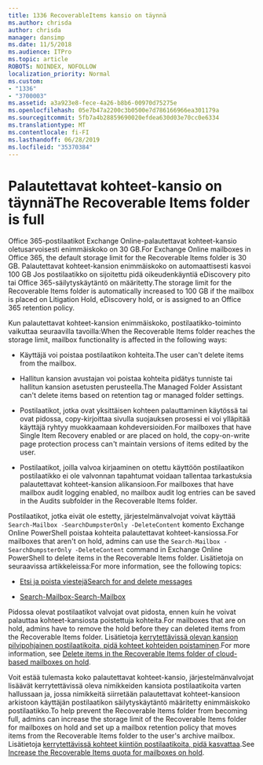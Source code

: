```yaml
---
title: 1336 RecoverableItems kansio on täynnä
ms.author: chrisda
author: chrisda
manager: dansimp
ms.date: 11/5/2018
ms.audience: ITPro
ms.topic: article
ROBOTS: NOINDEX, NOFOLLOW
localization_priority: Normal
ms.custom:
- "1336"
- "3700003"
ms.assetid: a3a923e8-fece-4a26-b8b6-00970d75275e
ms.openlocfilehash: 05e7b47a2200c3b0500e7d786166966ea301179a
ms.sourcegitcommit: 5fb7a4b28859690020efdea630d03e70cc0e6334
ms.translationtype: MT
ms.contentlocale: fi-FI
ms.lasthandoff: 06/28/2019
ms.locfileid: "35370384"
---
```

# <a name="the-recoverable-items-folder-is-full"></a><span data-ttu-id="dad79-102">Palautettavat kohteet-kansio on täynnä</span><span class="sxs-lookup"><span data-stu-id="dad79-102">The Recoverable Items folder is full</span></span>

<span data-ttu-id="dad79-103">Office 365-postilaatikot Exchange Online-palautettavat kohteet-kansio oletusarvoisesti enimmäiskoko on 30 GB.</span><span class="sxs-lookup"><span data-stu-id="dad79-103">For Exchange Online mailboxes in Office 365, the default storage limit for the Recoverable Items folder is 30 GB.</span></span> <span data-ttu-id="dad79-104">Palautettavat kohteet-kansion enimmäiskoko on automaattisesti kasvoi 100 GB Jos postilaatikko on sijoitettu pidä oikeudenkäyntiä eDiscovery pito tai Office 365-säilytyskäytäntö on määritetty.</span><span class="sxs-lookup"><span data-stu-id="dad79-104">The storage limit for the Recoverable Items folder is automatically increased to 100 GB if the mailbox is placed on Litigation Hold, eDiscovery hold, or is assigned to an Office 365 retention policy.</span></span>

<span data-ttu-id="dad79-105">Kun palautettavat kohteet-kansion enimmäiskoko, postilaatikko-toiminto vaikuttaa seuraavilla tavoilla:</span><span class="sxs-lookup"><span data-stu-id="dad79-105">When the Recoverable Items folder reaches the storage limit, mailbox functionality is affected in the following ways:</span></span>

- <span data-ttu-id="dad79-106">Käyttäjä voi poistaa postilaatikon kohteita.</span><span class="sxs-lookup"><span data-stu-id="dad79-106">The user can't delete items from the mailbox.</span></span>

- <span data-ttu-id="dad79-107">Hallitun kansion avustajan voi poistaa kohteita pidätys tunniste tai hallitun kansion asetusten perusteella.</span><span class="sxs-lookup"><span data-stu-id="dad79-107">The Managed Folder Assistant can't delete items based on retention tag or managed folder settings.</span></span>

- <span data-ttu-id="dad79-108">Postilaatikot, jotka ovat yksittäisen kohteen palauttaminen käytössä tai ovat pidossa, copy-kirjoittaa sivulla suojauksen prosessi ei voi ylläpitää käyttäjä ryhtyy muokkaamaan kohdeversioiden.</span><span class="sxs-lookup"><span data-stu-id="dad79-108">For mailboxes that have Single Item Recovery enabled or are placed on hold, the copy-on-write page protection process can't maintain versions of items edited by the user.</span></span>

- <span data-ttu-id="dad79-109">Postilaatikot, joilla valvoa kirjaaminen on otettu käyttöön postilaatikon postilaatikko ei ole valvonnan tapahtumat voidaan tallentaa tarkastuksia palautettavat kohteet-kansion alikansioon.</span><span class="sxs-lookup"><span data-stu-id="dad79-109">For mailboxes that have mailbox audit logging enabled, no mailbox audit log entries can be saved in the Audits subfolder in the Recoverable Items folder.</span></span>

<span data-ttu-id="dad79-110">Postilaatikot, jotka eivät ole estetty, järjestelmänvalvojat voivat käyttää `Search-Mailbox -SearchDumpsterOnly -DeleteContent` komento Exchange Online PowerShell poistaa kohteita palautettavat kohteet-kansiossa.</span><span class="sxs-lookup"><span data-stu-id="dad79-110">For mailboxes that aren't on hold, admins can use the `Search-Mailbox -SearchDumpsterOnly -DeleteContent` command in Exchange Online PowerShell to delete items in the Recoverable Items folder.</span></span> <span data-ttu-id="dad79-111">Lisätietoja on seuraavissa artikkeleissa:</span><span class="sxs-lookup"><span data-stu-id="dad79-111">For more information, see the following topics:</span></span>

- [<span data-ttu-id="dad79-112">Etsi ja poista viestejä</span><span class="sxs-lookup"><span data-stu-id="dad79-112">Search for and delete messages</span></span>](https://docs.microsoft.com/office365/securitycompliance/search-for-and-delete-messagesadmin-help)

- [<span data-ttu-id="dad79-113">Search-Mailbox-</span><span class="sxs-lookup"><span data-stu-id="dad79-113">Search-Mailbox</span></span>](https://docs.microsoft.com/powershell/module/exchange/mailboxes/Search-Mailbox)

<span data-ttu-id="dad79-114">Pidossa olevat postilaatikot valvojat ovat pidosta, ennen kuin he voivat palauttaa kohteet-kansiosta poistettuja kohteita.</span><span class="sxs-lookup"><span data-stu-id="dad79-114">For mailboxes that are on hold, admins have to remove the hold before they can deleted items from the Recoverable Items folder.</span></span> <span data-ttu-id="dad79-115">Lisätietoja [kerrytettävissä olevan kansion pilvipohjainen postilaatikoita, pidä kohteet kohteiden poistaminen](https://docs.microsoft.com/office365/securitycompliance/delete-items-in-the-recoverable-items-folder-of-mailboxes-on-hold).</span><span class="sxs-lookup"><span data-stu-id="dad79-115">For more information, see [Delete items in the Recoverable Items folder of cloud-based mailboxes on hold](https://docs.microsoft.com/office365/securitycompliance/delete-items-in-the-recoverable-items-folder-of-mailboxes-on-hold).</span></span>

<span data-ttu-id="dad79-116">Voit estää tulemasta koko palautettavat kohteet-kansio, järjestelmänvalvojat lisäävät kerrytettävissä oleva nimikkeiden kansiota postilaatikoita varten hallussaan ja, jossa nimikkeitä siirretään palautettavat kohteet-kansioon arkistoon käyttäjän postilaatikon säilytyskäytäntö määritetty enimmäiskoko postilaatikko.</span><span class="sxs-lookup"><span data-stu-id="dad79-116">To help prevent the Recoverable Items folder from becoming full, admins can increase the storage limit of the Recoverable Items folder for mailboxes on hold and set up a mailbox retention policy that moves items from the Recoverable Items folder to the user's archive mailbox.</span></span> <span data-ttu-id="dad79-117">Lisätietoja [kerrytettävissä kohteet kiintiön postilaatikoita, pidä kasvattaa](https://docs.microsoft.com/office365/securitycompliance/increase-the-recoverable-quota-for-mailboxes-on-hold).</span><span class="sxs-lookup"><span data-stu-id="dad79-117">See [Increase the Recoverable Items quota for mailboxes on hold](https://docs.microsoft.com/office365/securitycompliance/increase-the-recoverable-quota-for-mailboxes-on-hold).</span></span>
